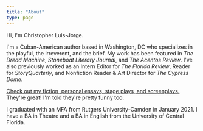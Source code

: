 ```yaml
---
title: "About"
type: page
---
```


Hi, I'm Christopher Luis-Jorge. <br>

I'm a Cuban-American author based in Washington, DC who specializes in the playful, the irreverent, and the brief. My work has been featured in *The Dread Machine*, *Stoneboat Literary Journal*, and *The Acentos Review*. I've also previously worked as an Intern Editor for *The Florida Review*, Reader for *StoryQuarterly*, and Nonfiction Reader & Art Director for *The Cypress Dome*.  

<u>[Check out my fiction, personal essays, stage plays, and screenplays](/publications/).</u> They're great! I'm told they're pretty funny too.  

I graduated with an MFA from Rutgers University-Camden in January 2021. I have a BA in Theatre and a BA in English from the University of Central Florida.
